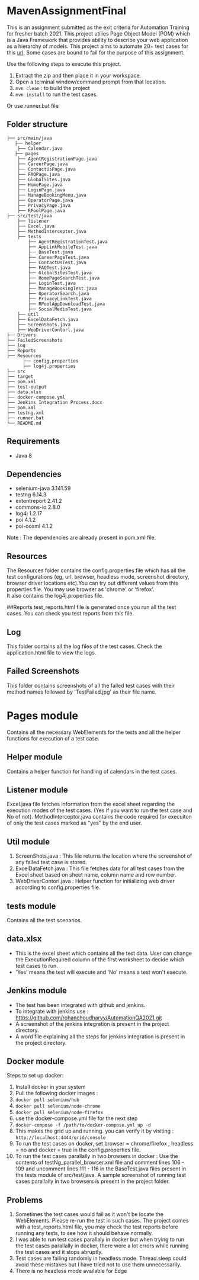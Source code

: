MavenAssignmentFinal
=======================
This is an assignment submitted as the exit criteria for Automation Training for fresher batch 2021. This project utilies Page Object Model (POM) which is a Java Framework that provides ability to describe your web application as a hierarchy of models. This project aims to automate 20+ test cases for this [url](https://www.redbus.in/). Some cases are bound to fail for the purpose of this assignment. 

Use the following steps to execute this project.
1. Extract the zip and then place it in your workspace.
2. Open a terminal window/command prompt from that location.
3. `mvn clean` : to build the project
4. `mvn install` to run the test cases.

Or use runner.bat file


## Folder structure                     
    ├── src/main/java                     
       ├── helper
       	├── Calendar.java
       ├── pages                
       	├── AgentRegistrationPage.java
       	├── CareerPage.java
       	├── ContactUsPage.java
       	├── FAQPage.java
       	├── GlobalSites.java
       	├── HomePage.java
       	├── LoginPage.java
       	├── ManageBookingMenu.java
       	├── OperatorPage.java
       	├── PrivacyPage.java
       	├── RPoolPage.java
    ├── src/test/java      
		├── listener
       	├── Excel.java 
       	├── MethodInterceptor.java                   
      	├── tests	
    	 	├── AgentRegistrationTest.java
    		├── AppLinkMobileTest.java
    		├── BaseTest.java
    		├── CareerPageTest.java
    		├── ContactUsTest.java
    		├── FAQTest.java
    		├── GlobalSitesTest.java
    		├── HomePageSearchTest.java
    		├── LoginTest.java
    		├── ManageBookingTest.java
    		├── OperatorSearch.java
    		├── PrivacyLinkTest.java
    		├── RPoolAppDownloadTest.java
    		├── SocialMediaTest.java   			    			   
      	├── util                        
       	├── ExcelDataFetch.java
       	├── ScreenShots.java
       	├── WebDriverContorl.java
    ├── Drivers            
    ├── FailedScreenshots                       
    ├── log                   
    ├── Reports                   
    ├── Resources
          ├── config.properties
          ├── log4j.properties     
    ├── src              
    ├── target          
    ├── pom.xml                   
    ├── test-output     
    ├── data.xlsx
    ├── docker-compose.yml
    ├── Jenkins Integration Process.docx
    ├── pom.xml
    ├── testng.xml
    ├── runner.bat
    └── README.md
    
## Requirements
* Java 8

## Dependencies
* selenium-java 3.141.59
* testng 6.14.3
* extentreport 2.41.2
* commons-io 2.8.0
* log4j 1.2.17
* poi 4.1.2
* poi-ooxml 4.1.2

Note : The dependencies are already present in pom.xml file.

## Resources
The Resources folder contains the config.properties file which has all the test configurations (eg, url, browser, headless mode, screenshot directory, browser driver locations  etc).You can try out different values from this properties file.
You may use browser as 'chrome' or 'firefox'.  
It also contains the log4j.properties file.

##Reports
test_reports.html file is generated once you run all the test cases. You can check you test reports from this file.

## Log
This folder contains all the log files of the test cases. Check the application.html file to view the logs.

## Failed Screenshots
This folder contains screenshots of all the failed test cases with their method names followed by 'TestFailed.jpg' as their file name.

# Pages module
Contains all the necessary WebElements for the tests and all the helper functions for execution of a test case.

## Helper module
Contains a helper function for handling of calendars in the test cases.

## Listener module
Excel.java file fetches information from the excel sheet regarding the execution modes of the test cases. (Yes if you want to run the test case and No of not). MethodInterceptor.java contains the code required for execuiton of only the test cases marked as "yes" by the end user.

## Util module
1. ScreenShots.java : This file returns the location where the screenshot of any failed test case is stored.
1. ExcelDataFetch.java : This file fetches data for all test cases from the Excel sheet based on sheet name, column name and row number.
1. WebDriverContorl.java : Helper function for initializing web driver according to config.properties file.

## tests module
Contains all the test scenarios.

## data.xlsx
* This is the excel sheet which contains all the test data. User can change the ExecutionRequired column of the first worksheet to decide which test cases to run. 
* 'Yes' means the test will execute and 'No' means a test won't execute.

## Jenkins  module
* The test has been integrated with github and jenkins.
* To integrate with jenkins use : https://github.com/rohanchoudharyy/AutomationQA2021.git
* A screenshot of the jenkins integration is present in the project directory.
* A word file explaining all the steps for jenkins integration is present in the project directory.

## Docker  module
Steps to set up docker:
1. Install docker in your system
2. Pull the following docker images :
3. `docker pull selenium/hub`
4. `docker pull selenium/node-chrome`
5. `docker pull selenium/node-firefox`
6. use the docker-compose.yml file for the next step
7. `docker-compose -f /path/to/docker-compose.yml up -d`
8. This makes the grid up and running. you can verify it by visiting : `http://localhost:4444/grid/console`
9. To run the test cases on docker, set browser = chrome/firefox , headless = no and docker = true in the config.properties file.
10. To run the test cases parallally in two browsers in docker : Use the contents of testNg_parallel_browser.xml file and comment lines 106 - 109 and uncomment lines 111 - 116 in the BaseTest.java files present in the tests module of src/test/java. A sample screenshot of running test cases parallally in two browsers is present in the project folder.

## Problems
1. Sometimes the test cases would fail as it won't be locate the WebElements. Please re-run the test in such cases.
The project comes with a test_reports.html file, you may check the test reports before running any tests, to see how it should behave normally.
2. I was able to run test cases parallaly in docker but when trying to run the test cases parallally in docker, there were a lot errors while running the test cases and it stops abruptly. 
3. Test cases are failing randomly in headless mode. Thread.sleep could avoid these mistakes but I have tried not to use them unnecessarily. 
4. There is no headless mode available for Edge

